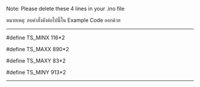 Note: Please delete these 4 lines in your .ino file

หมายเหตุ: ลบคำสั่งดังต่อไปนี้ใน Example Code ออกด้วย

--------------------------------------------------------

#define TS_MINX 116*2

#define TS_MAXX 890*2

#define TS_MAXY 83*2

#define TS_MINY 913*2

--------------------------------------------------------
